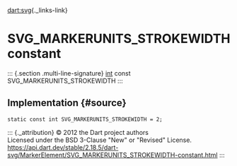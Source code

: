 [dart:svg](../../dart-svg/dart-svg-library){._links-link}

SVG\_MARKERUNITS\_STROKEWIDTH constant
======================================

::: {.section .multi-line-signature}
[int](../../dart-core/int-class) const SVG\_MARKERUNITS\_STROKEWIDTH
:::

Implementation {#source}
--------------

``` {.language-dart data-language="dart"}
static const int SVG_MARKERUNITS_STROKEWIDTH = 2;
```

::: {._attribution}
© 2012 the Dart project authors\
Licensed under the BSD 3-Clause \"New\" or \"Revised\" License.\
<https://api.dart.dev/stable/2.18.5/dart-svg/MarkerElement/SVG_MARKERUNITS_STROKEWIDTH-constant.html>
:::
